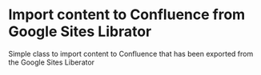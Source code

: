 # Import content to Confluence from Google Sites Librator

Simple class to import content to Confluence that has been exported from the Google Sites Liberator